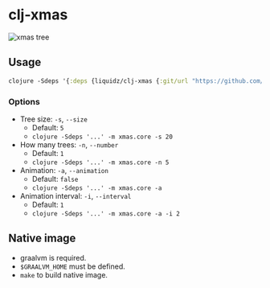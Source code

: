 # clj-xmas

![xmas tree](xmas.png)

## Usage

```clj
clojure -Sdeps '{:deps {liquidz/clj-xmas {:git/url "https://github.com/liquidz/clj-xmas" :sha "ddae8092c079656a62fafd9655e00c4cf8496a07"}}}' -m xmas.core
```

### Options

 * Tree size: `-s`, `--size`
   * Default: `5`
   * `clojure -Sdeps '...' -m xmas.core -s 20`
 * How many trees: `-n`, `--number`
   * Default: `1`
   * `clojure -Sdeps '...' -m xmas.core -n 5`
 * Animation: `-a`, `--animation`
   * Default: `false`
   * `clojure -Sdeps '...' -m xmas.core -a`
 * Animation interval: `-i`, `--interval`
   * Default: `1`
   * `clojure -Sdeps '...' -m xmas.core -a -i 2`

## Native image

 * graalvm is required.
 * `$GRAALVM_HOME` must be defined.
 * `make` to build native image.
